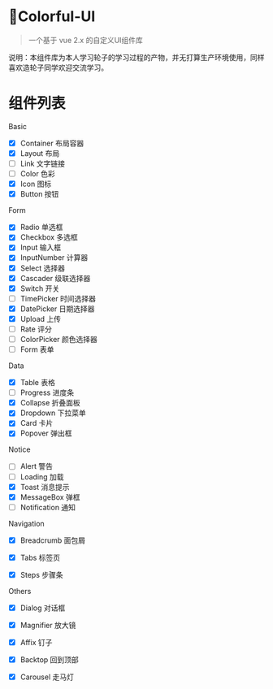 # :rainbow:Colorful-UI

> 一个基于 vue 2.x 的自定义UI组件库

说明：本组件库为本人学习轮子的学习过程的产物，并无打算生产环境使用，同样喜欢造轮子同学欢迎交流学习。

#  组件列表

Basic

- [x] Container 布局容器
- [x] Layout 布局
- [ ] Link 文字链接
- [ ] Color 色彩
- [x] Icon 图标
- [x] Button 按钮

Form

- [x] Radio 单选框
- [x] Checkbox 多选框
- [x] Input 输入框
- [x] InputNumber 计算器
- [x] Select 选择器
- [x] Cascader 级联选择器
- [x] Switch 开关
- [ ] TimePicker 时间选择器 
- [x] DatePicker 日期选择器
- [x] Upload 上传
- [ ] Rate 评分
- [ ] ColorPicker 颜色选择器
- [ ] Form 表单

Data

- [x] Table 表格
- [ ] Progress 进度条
- [x] Collapse 折叠面板
- [x] Dropdown 下拉菜单
- [x] Card 卡片
- [x] Popover 弹出框

Notice

- [ ] Alert 警告
- [ ] Loading 加载
- [x] Toast 消息提示
- [x] MessageBox 弹框
- [ ] Notification 通知

Navigation

- [x] Breadcrumb 面包屑 
- [x] Tabs 标签页
- [x] Steps 步骤条


Others

- [x] Dialog 对话框
- [x] Magnifier 放大镜
- [x] Affix 钉子
- [x] Backtop 回到顶部
- [x] Carousel 走马灯





